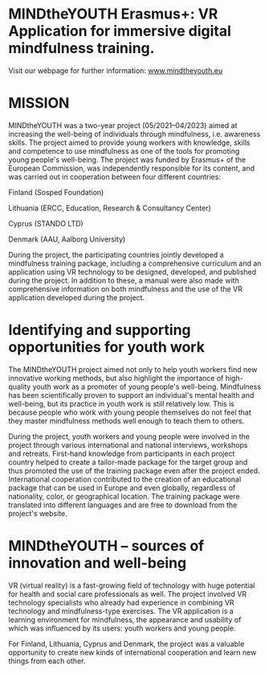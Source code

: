 # MINDtheYOUTH Erasmus+: VR Application for immersive digital mindfulness training.

Visit our webpage for further information: www.mindtheyouth.eu

# MISSION
MINDtheYOUTH was a two-year project (05/2021–04/2023) aimed at increasing the well-being of individuals through mindfulness, i.e. awareness skills. The project aimed to provide young workers with knowledge, skills and competence to use mindfulness as one of the tools for promoting young people's well-being. The project was funded by Erasmus+ of the European Commission, was independently responsible for its content, and was carried out in cooperation between four different countries:

Finland (Sosped Foundation)

Lithuania (ERCC, Education, Research & Consultancy Center)

Cyprus (STANDO LTD)

Denmark (AAU, Aalborg University)


During the project, the participating countries jointly developed a mindfulness training package, including a comprehensive curriculum and an application using VR technology to be designed, developed, and published during the project. In addition to these, a manual were also made with comprehensive information on both mindfulness and the use of the VR application developed during the project.

# Identifying and supporting opportunities for youth work

The MINDtheYOUTH project aimed not only to help youth workers find new innovative working methods, but also highlight the importance of high-quality youth work as a promoter of young people's well-being. Mindfulness has been scientifically proven to support an individual's mental health and well-being, but its practice in youth work is still relatively low. This is because people who work with young people themselves do not feel that they master mindfulness methods well enough to teach them to others.

During the project, youth workers and young people were involved in the project through various international and national interviews, workshops and retreats. First-hand knowledge from participants in each project country helped to create a tailor-made package for the target group and thus promoted the use of the training package even after the project ended. International cooperation contributed to the creation of an educational package that can be used in Europe and even globally, regardless of nationality, color, or geographical location. The training package were translated into different languages and are free to download from the project's website.

# MINDtheYOUTH – sources of innovation and well-being

VR (virtual reality) is a fast-growing field of technology with huge potential for health and social care professionals as well. The project involved VR technology specialists who already had experience in combining VR technology and mindfulness-type exercises. The VR application is a learning environment for mindfulness, the appearance and usability of which was influenced by its users: youth workers and young people.

For Finland, Lithuania, Cyprus and Denmark, the project was a valuable opportunity to create new kinds of international cooperation and learn new things from each other.
